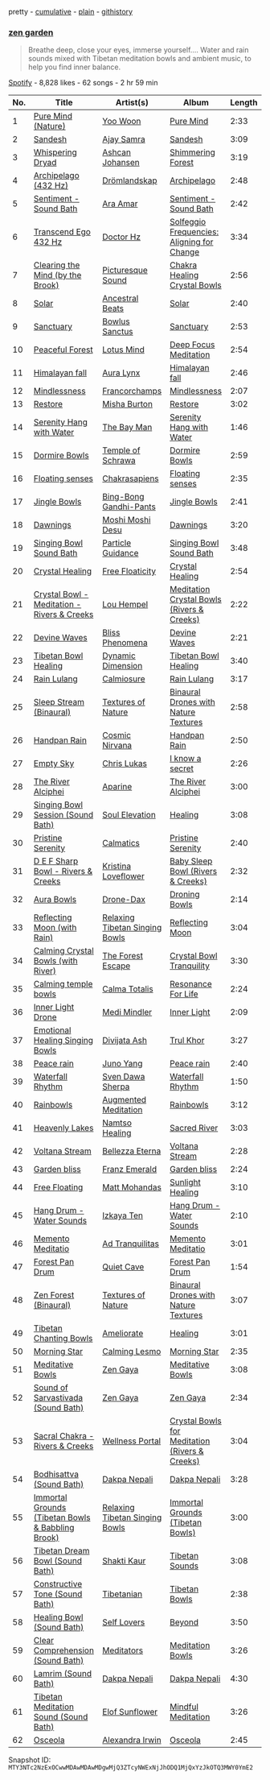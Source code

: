 pretty - [cumulative](/playlists/cumulative/37i9dQZF1DX4Oe8zprVH3z.md) - [plain](/playlists/plain/37i9dQZF1DX4Oe8zprVH3z) - [githistory](https://github.githistory.xyz/mackorone/spotify-playlist-archive/blob/main/playlists/plain/37i9dQZF1DX4Oe8zprVH3z)

### [zen garden](https://open.spotify.com/playlist/37i9dQZF1DX4Oe8zprVH3z)

> Breathe deep, close your eyes, immerse yourself...\. Water and rain sounds mixed with Tibetan meditation bowls and ambient music, to help you find inner balance.

[Spotify](https://open.spotify.com/user/spotify) - 8,828 likes - 62 songs - 2 hr 59 min

| No. | Title | Artist(s) | Album | Length |
|---|---|---|---|---|
| 1 | [Pure Mind \(Nature\)](https://open.spotify.com/track/4y8QlJtSkm8z8k9Xn46v60) | [Yoo Woon](https://open.spotify.com/artist/0edoMxbwiiVrAXcJmTk4ml) | [Pure Mind](https://open.spotify.com/album/6EV5DP2pL2Eo4LAXHtMOnT) | 2:33 |
| 2 | [Sandesh](https://open.spotify.com/track/3kpkB2326UhsSncNxiVsUC) | [Ajay Samra](https://open.spotify.com/artist/4FxL7eKB7Uz1rWIpMOC6rW) | [Sandesh](https://open.spotify.com/album/5rsPOyuIJrmFBxESU4FN55) | 3:09 |
| 3 | [Whispering Dryad](https://open.spotify.com/track/3IqatHS3VQu8WWZpCBh6f5) | [Ashcan Johansen](https://open.spotify.com/artist/2ct2G7jHNMHPisFrLyBpMh) | [Shimmering Forest](https://open.spotify.com/album/1Y7mTexxu0dEAWw1OGfTR2) | 3:19 |
| 4 | [Archipelago \(432 Hz\)](https://open.spotify.com/track/1QFfumreyLnZ4qtxCx6cpK) | [Drömlandskap](https://open.spotify.com/artist/2maTvFNXG3K8yvfKTjSjVM) | [Archipelago](https://open.spotify.com/album/5WSFpBbwZiS1BVXyO6eU21) | 2:48 |
| 5 | [Sentiment \- Sound Bath](https://open.spotify.com/track/6NCBhoJxrycWkrkjM3TgFP) | [Ara Amar](https://open.spotify.com/artist/6YWZXgJnIkhmLN7GYX3sF4) | [Sentiment \- Sound Bath](https://open.spotify.com/album/4iRyKexSdcfqJIff3i1W5j) | 2:42 |
| 6 | [Transcend Ego 432 Hz](https://open.spotify.com/track/6OH0oW8GbQkmn5NthSMu3x) | [Doctor Hz](https://open.spotify.com/artist/1Vxb1AqblkYBW00JtLP2Re) | [Solfeggio Frequencies: Aligning for Change](https://open.spotify.com/album/2F3sPtIXbBmr6cknoZAWLE) | 3:34 |
| 7 | [Clearing the Mind \(by the Brook\)](https://open.spotify.com/track/2KsUFpS96R2jGGz2XPhItB) | [Picturesque Sound](https://open.spotify.com/artist/4kmwcaEZw9Xs2GMUGKaR3D) | [Chakra Healing Crystal Bowls](https://open.spotify.com/album/05JU1kP1IlHuw8EDtzNzb5) | 2:56 |
| 8 | [Solar](https://open.spotify.com/track/6wYwoGNZVKpw8mrpbraeZ4) | [Ancestral Beats](https://open.spotify.com/artist/5s5I6gLsXrfTFt91nIznYb) | [Solar](https://open.spotify.com/album/2RWgbPBlxEinNboWLMyFuz) | 2:40 |
| 9 | [Sanctuary](https://open.spotify.com/track/7D1q0ED0J2pbRysoJW8VNj) | [Bowlus Sanctus](https://open.spotify.com/artist/3ku1Kd09REbs9hRV04wnBM) | [Sanctuary](https://open.spotify.com/album/2FyEV9PBuXaPCrAM3PBXTS) | 2:53 |
| 10 | [Peaceful Forest](https://open.spotify.com/track/1xSyi9us6iDJ5jKsKMFC5Z) | [Lotus Mind](https://open.spotify.com/artist/4WJQ14cSIRntdUhIbMZ6vh) | [Deep Focus Meditation](https://open.spotify.com/album/5zRMotDPBIeygM03tP2pv1) | 2:54 |
| 11 | [Himalayan fall](https://open.spotify.com/track/6OcxaeuLwvO4CD8Ns4my1P) | [Aura Lynx](https://open.spotify.com/artist/44mPTx3kx8S0Qj5SyliYIK) | [Himalayan fall](https://open.spotify.com/album/3wiNGfzTvMAYHyEPrLimVw) | 2:46 |
| 12 | [Mindlessness](https://open.spotify.com/track/2snAfslgFtrUMvmLWhIN9g) | [Francorchamps](https://open.spotify.com/artist/11fWJjHq0q210RYCK5sSDh) | [Mindlessness](https://open.spotify.com/album/15Bngk6ycN4ZmZjOX62CNU) | 2:07 |
| 13 | [Restore](https://open.spotify.com/track/0hqSBm1sipCxHVl3qj1pNX) | [Misha Burton](https://open.spotify.com/artist/4jjbyStVj5wtgQpHtxL3ue) | [Restore](https://open.spotify.com/album/27FSIb0jOgNAiRthYgCWZ0) | 3:02 |
| 14 | [Serenity Hang with Water](https://open.spotify.com/track/7IUVB8IbX7Mm03gqilAsrT) | [The Bay Man](https://open.spotify.com/artist/4XUwkDFoOHIN6YnWBxE5Om) | [Serenity Hang with Water](https://open.spotify.com/album/1HM3ExF8kUfz2lpNJATZux) | 1:46 |
| 15 | [Dormire Bowls](https://open.spotify.com/track/2jYioAcAHOTxS4IPu0zZxO) | [Temple of Schrawa](https://open.spotify.com/artist/246BPwHoKsivpZL7i7Q1Lt) | [Dormire Bowls](https://open.spotify.com/album/2Xh3s8zADoWWZ5Qzzch0sl) | 2:59 |
| 16 | [Floating senses](https://open.spotify.com/track/3QeAlxO6Q3mRAdM56l0C2Q) | [Chakrasapiens](https://open.spotify.com/artist/0ifeddor0BLT2TaPLlzhjg) | [Floating senses](https://open.spotify.com/album/10eWaFvXO1b1uWhqMbctJR) | 2:35 |
| 17 | [Jingle Bowls](https://open.spotify.com/track/5keEo7FDTU27JZGT9CzZ1e) | [Bing\-Bong Gandhi\-Pants](https://open.spotify.com/artist/7xMgbYujgFWaIuGcgKGQLt) | [Jingle Bowls](https://open.spotify.com/album/5viJmYGOk34RNCpB7UwgeE) | 2:41 |
| 18 | [Dawnings](https://open.spotify.com/track/7vNmI7V8ml6ZIh6CJbIne3) | [Moshi Moshi Desu](https://open.spotify.com/artist/1zbyUVPuDN3PDtJA0WlWFI) | [Dawnings](https://open.spotify.com/album/712CI19yCTwKGG1FIgxYR3) | 3:20 |
| 19 | [Singing Bowl Sound Bath](https://open.spotify.com/track/0VDXLgQrZdwhnKAfacxKGK) | [Particle Guidance](https://open.spotify.com/artist/2Ol6nr2IZ1Jqs1scycbjLZ) | [Singing Bowl Sound Bath](https://open.spotify.com/album/03aWunVqxN9f1yCUKuXErF) | 3:48 |
| 20 | [Crystal Healing](https://open.spotify.com/track/6SmrMgr29JRgaQT8V8Z2l0) | [Free Floaticity](https://open.spotify.com/artist/3E6TFl4kLJ3KG3oQJ4OdKh) | [Crystal Healing](https://open.spotify.com/album/7m0z59Tcmyw4onj9yZgmFw) | 2:54 |
| 21 | [Crystal Bowl \- Meditation \- Rivers & Creeks](https://open.spotify.com/track/538On8xhz3KwNPpEBMeSko) | [Lou Hempel](https://open.spotify.com/artist/2B6mc2Q8UU7Y7WAtZXi7Jj) | [Meditation Crystal Bowls \(Rivers & Creeks\)](https://open.spotify.com/album/7sYKxI77L3mabnemRy6X00) | 2:22 |
| 22 | [Devine Waves](https://open.spotify.com/track/38pWBkFjXOqZ5f6bGOj1L4) | [Bliss Phenomena](https://open.spotify.com/artist/5QggUZgvXPXT5X0jouJKBr) | [Devine Waves](https://open.spotify.com/album/7987vByLF9HkepU0VIabSG) | 2:21 |
| 23 | [Tibetan Bowl Healing](https://open.spotify.com/track/3I6EM6JA53GPfF3tfJ8fHN) | [Dynamic Dimension](https://open.spotify.com/artist/2PWrvQ39kze8AxXW31eP69) | [Tibetan Bowl Healing](https://open.spotify.com/album/6pO8SRJZiGERpaUl1GUnf6) | 3:40 |
| 24 | [Rain Lulang](https://open.spotify.com/track/0it6dOQ7wKLCQMHn3nOWNO) | [Calmiosure](https://open.spotify.com/artist/6ECnZS2L9Yn6KY0KzBOkLf) | [Rain Lulang](https://open.spotify.com/album/1AkqHDGkLmGOhfCROXqkg5) | 3:17 |
| 25 | [Sleep Stream \(Binaural\)](https://open.spotify.com/track/5iSbDMb5eviUXl3YtWxqMo) | [Textures of Nature](https://open.spotify.com/artist/1cHBh4M6X8d6UYnkh6geMs) | [Binaural Drones with Nature Textures](https://open.spotify.com/album/2vVYNRxKXoT1eaxDfuDECm) | 2:58 |
| 26 | [Handpan Rain](https://open.spotify.com/track/5XDltyzAT7IkZeGu0lAKUf) | [Cosmic Nirvana](https://open.spotify.com/artist/5qJPwmFhAXtQZfxmvmZJmO) | [Handpan Rain](https://open.spotify.com/album/6ewhW60VWUoZc46s3bczJB) | 2:50 |
| 27 | [Empty Sky](https://open.spotify.com/track/5VyH1pUqv4e9WsW4PWQUHC) | [Chris Lukas](https://open.spotify.com/artist/2PYNWD01lteVriJrx1nzz9) | [I know a secret](https://open.spotify.com/album/1tD6EUliMH0tw0fW9b9eOS) | 2:26 |
| 28 | [The River Alciphei](https://open.spotify.com/track/7fSdPaTMNJFPzGK0As0OAu) | [Aparine](https://open.spotify.com/artist/0DU2vMP9JIdQmwgaCRDt0T) | [The River Alciphei](https://open.spotify.com/album/2KPidbMUDiDQZqO5ivo24F) | 3:00 |
| 29 | [Singing Bowl Session \(Sound Bath\)](https://open.spotify.com/track/65kJXQ8g7OztceWaZe6AzR) | [Soul Elevation](https://open.spotify.com/artist/33uRqE15Wfnc0rnvEkhTKw) | [Healing](https://open.spotify.com/album/74OsPzLQSWP6P30HDjrHcM) | 3:08 |
| 30 | [Pristine Serenity](https://open.spotify.com/track/2CttcShYdFruE99bOglV8x) | [Calmatics](https://open.spotify.com/artist/37sS66WbTIbdn4ewquyWhw) | [Pristine Serenity](https://open.spotify.com/album/6AcVoBF3DeDJyDy8OrQXEM) | 2:40 |
| 31 | [D E F Sharp Bowl \- Rivers & Creeks](https://open.spotify.com/track/4m77sJnHAWNNs4Ed1iUBQC) | [Kristina Loveflower](https://open.spotify.com/artist/0DksfCfY3vEEIgwBRlmNkp) | [Baby Sleep Bowl \(Rivers & Creeks\)](https://open.spotify.com/album/2nt9ATyTtEKCymqnkbdKoD) | 2:32 |
| 32 | [Aura Bowls](https://open.spotify.com/track/13SfgjQv7gtBhewnS4Vcp3) | [Drone\-Dax](https://open.spotify.com/artist/1aNjBrjn3QJrMcfE6jcwdZ) | [Droning Bowls](https://open.spotify.com/album/7Mm1anxbwaKYrq3xHEmjLL) | 2:14 |
| 33 | [Reflecting Moon \(with Rain\)](https://open.spotify.com/track/6lPMyxkZjITULwBBYQ9xM7) | [Relaxing Tibetan Singing Bowls](https://open.spotify.com/artist/7eWhSlk1SPRRFkt9l6QE7R) | [Reflecting Moon](https://open.spotify.com/album/6Anbyedkfa89KmehHRmJMw) | 3:04 |
| 34 | [Calming Crystal Bowls \(with River\)](https://open.spotify.com/track/2FPYEB8xE2kKVsbCJ9GWM3) | [The Forest Escape](https://open.spotify.com/artist/63nWC8U7RxoOnCLl3b6AK4) | [Crystal Bowl Tranquility](https://open.spotify.com/album/2eOJnGIAQA6NkUUDdE4NWQ) | 3:30 |
| 35 | [Calming temple bowls](https://open.spotify.com/track/4c8rvGeLvuWxxXw71O60sF) | [Calma Totalis](https://open.spotify.com/artist/1s9skrP96FBxQyrPC3mlVy) | [Resonance For Life](https://open.spotify.com/album/45U8NNZPfsn5FYoUgUdlMZ) | 2:24 |
| 36 | [Inner Light Drone](https://open.spotify.com/track/4dSeijjBdhY6mpDAYKcIvY) | [Medi Mindler](https://open.spotify.com/artist/2ltLAvYUvTFOgaovdZYUbr) | [Inner Light](https://open.spotify.com/album/4kvUcCrtts59ZVaRzIYHeV) | 2:09 |
| 37 | [Emotional Healing Singing Bowls](https://open.spotify.com/track/2Bpj8ZnUoULU0wTu3cXnBs) | [Divijata Ash](https://open.spotify.com/artist/5CRHdG2bIiKcAsRwAmJqwg) | [Trul Khor](https://open.spotify.com/album/6EPg16Obi0b5ccQ9qGE5Jp) | 3:27 |
| 38 | [Peace rain](https://open.spotify.com/track/08dchHXbAlTtIKSOIY0mRa) | [Juno Yang](https://open.spotify.com/artist/56eIS6isBmK4l3hoJlzCxP) | [Peace rain](https://open.spotify.com/album/6zUtlzxA60fXfPQk0cRmp1) | 2:40 |
| 39 | [Waterfall Rhythm](https://open.spotify.com/track/6d3wdsVgFYKoep39EG79II) | [Sven Dawa Sherpa](https://open.spotify.com/artist/33ZHRfd906t180hJyP1y2A) | [Waterfall Rhythm](https://open.spotify.com/album/3NLKDYBXb8Uu1j8FVnABR4) | 1:50 |
| 40 | [Rainbowls](https://open.spotify.com/track/3qOJ0WsaI1jqQ06lgy24CS) | [Augmented Meditation](https://open.spotify.com/artist/2Gj9De52rmWf9w9esZPs9A) | [Rainbowls](https://open.spotify.com/album/3slFA5CzN0QYb0tzmhDTVZ) | 3:12 |
| 41 | [Heavenly Lakes](https://open.spotify.com/track/40g7lkBDUGABMbWzqcSxAv) | [Namtso Healing](https://open.spotify.com/artist/1WcNbQEr7rUYmTZ8wX79nT) | [Sacred River](https://open.spotify.com/album/7Jxz7WCwSPpawViRRIgiqC) | 3:03 |
| 42 | [Voltana Stream](https://open.spotify.com/track/6sIR6twFo9BbQBIdJJIyko) | [Bellezza Eterna](https://open.spotify.com/artist/3ekUIJNMmdW9bAYSKDzNNk) | [Voltana Stream](https://open.spotify.com/album/01TlxZRNxaF43CoWk8JnRF) | 2:28 |
| 43 | [Garden bliss](https://open.spotify.com/track/0JQ0ojZNoM84rrPhteK0al) | [Franz Emerald](https://open.spotify.com/artist/5luV26BPXVy8eyjz3lnzKv) | [Garden bliss](https://open.spotify.com/album/23Sqgz9agHEmrOCRvTlOSs) | 2:24 |
| 44 | [Free Floating](https://open.spotify.com/track/5DHpl94sdHixUL1vP1LzV0) | [Matt Mohandas](https://open.spotify.com/artist/4mawCcl8p3ukw3dbWRoIIG) | [Sunlight Healing](https://open.spotify.com/album/0CenJpIPLs5rGjogAsTSjF) | 3:10 |
| 45 | [Hang Drum \- Water Sounds](https://open.spotify.com/track/3mGHDE0cYC9NlRk7yTtkQs) | [Izkaya Ten](https://open.spotify.com/artist/1zTZTSgDxQlwEqRwhByiEj) | [Hang Drum \- Water Sounds](https://open.spotify.com/album/3nTXKA7OMc5X732iTGh7bu) | 2:10 |
| 46 | [Memento Meditatio](https://open.spotify.com/track/2dcdOy0MH0JkMhZmhgE5wJ) | [Ad Tranquilitas](https://open.spotify.com/artist/2YeKERkk95AeVlbTay87hI) | [Memento Meditatio](https://open.spotify.com/album/5mnt4hpAYmYXHSQd4F8PGY) | 3:01 |
| 47 | [Forest Pan Drum](https://open.spotify.com/track/0nPqH3ynQMcyapW6aLdYjX) | [Quiet Cave](https://open.spotify.com/artist/40wehoOnuir7qPH1QgTXNY) | [Forest Pan Drum](https://open.spotify.com/album/60U5rsvSSbXDizCveA2TVT) | 1:54 |
| 48 | [Zen Forest \(Binaural\)](https://open.spotify.com/track/7H6ckuFM3xcPHxtjDS6iyp) | [Textures of Nature](https://open.spotify.com/artist/1cHBh4M6X8d6UYnkh6geMs) | [Binaural Drones with Nature Textures](https://open.spotify.com/album/2vVYNRxKXoT1eaxDfuDECm) | 3:07 |
| 49 | [Tibetan Chanting Bowls](https://open.spotify.com/track/198iy8AUqQgxdyaUGqMnfF) | [Ameliorate](https://open.spotify.com/artist/0tnDP3F11QVq1xIQ8jqrSm) | [Healing](https://open.spotify.com/album/53vkXb29Sbjw5d1r2lOx1M) | 3:01 |
| 50 | [Morning Star](https://open.spotify.com/track/2oPqzxQG4ch8d4jS6cg62c) | [Calming Lesmo](https://open.spotify.com/artist/5acenmixbZVmxdHn0Je47D) | [Morning Star](https://open.spotify.com/album/2qaqkd0E6QB7daS7x5ZZnc) | 2:35 |
| 51 | [Meditative Bowls](https://open.spotify.com/track/1JO2ZOIrzRcV2uEIzxvrv1) | [Zen Gaya](https://open.spotify.com/artist/5zC4k86g6y3NsIvUwFVX1G) | [Meditative Bowls](https://open.spotify.com/album/5GfLPUhZWo0AqSNfUZP1X5) | 3:08 |
| 52 | [Sound of Sarvastivada \(Sound Bath\)](https://open.spotify.com/track/5WnYwONaiD9U262drLfcLv) | [Zen Gaya](https://open.spotify.com/artist/5zC4k86g6y3NsIvUwFVX1G) | [Zen Gaya](https://open.spotify.com/album/2jGEItbwzeGSiVvU9lfKnf) | 2:34 |
| 53 | [Sacral Chakra \- Rivers & Creeks](https://open.spotify.com/track/5eFmrcIIFUPJoXVN5SXjHl) | [Wellness Portal](https://open.spotify.com/artist/6t5G5UjoSmisKCSYhdI0gs) | [Crystal Bowls for Meditation \(Rivers & Creeks\)](https://open.spotify.com/album/13uzcrAviSel5HR9vCRKiP) | 3:04 |
| 54 | [Bodhisattva \(Sound Bath\)](https://open.spotify.com/track/1VpB6JKz3hN1sAZVLtgVie) | [Dakpa Nepali](https://open.spotify.com/artist/6ehZfyyber5F5KyAUtlYob) | [Dakpa Nepali](https://open.spotify.com/album/1ebhcZPcYlwJ7uQhIn3YvT) | 3:28 |
| 55 | [Immortal Grounds \(Tibetan Bowls & Babbling Brook\)](https://open.spotify.com/track/3OOrH4Rsxde5KZW4kxhBrV) | [Relaxing Tibetan Singing Bowls](https://open.spotify.com/artist/7eWhSlk1SPRRFkt9l6QE7R) | [Immortal Grounds \(Tibetan Bowls\)](https://open.spotify.com/album/7mNJ2OhKnOiIuOAa61YzAb) | 3:00 |
| 56 | [Tibetan Dream Bowl \(Sound Bath\)](https://open.spotify.com/track/6MAKAdCImfQAy0GGm0L2vO) | [Shakti Kaur](https://open.spotify.com/artist/38wLc5Qs3tOzu6PKDRh4yl) | [Tibetan Sounds](https://open.spotify.com/album/6jgRoqzzYUEDklsQZhcZfB) | 3:08 |
| 57 | [Constructive Tone \(Sound Bath\)](https://open.spotify.com/track/2M30AD3AOOuTGDYQqXYIZO) | [Tibetanian](https://open.spotify.com/artist/2w4slIer7XY7fDEehJLONJ) | [Tibetan Bowls](https://open.spotify.com/album/5BFMmN1aL37Zd8NMZWqSzs) | 2:38 |
| 58 | [Healing Bowl \(Sound Bath\)](https://open.spotify.com/track/4du82N9n27ykNxac9eoYEN) | [Self Lovers](https://open.spotify.com/artist/0xSZkXuemR32ESBfNTw5CC) | [Beyond](https://open.spotify.com/album/3UG51jaBaJ1ylORsICu3eg) | 3:50 |
| 59 | [Clear Comprehension \(Sound Bath\)](https://open.spotify.com/track/2EFHKEFTxiRaQwpGD51NCS) | [Meditators](https://open.spotify.com/artist/35qLVQ5G13Moug3HQcf90C) | [Meditation Bowls](https://open.spotify.com/album/6Jxjl9oi2NcmWSYnr0BmQl) | 3:26 |
| 60 | [Lamrim \(Sound Bath\)](https://open.spotify.com/track/4SntEk9w1JNvIgiAShAKc0) | [Dakpa Nepali](https://open.spotify.com/artist/6ehZfyyber5F5KyAUtlYob) | [Dakpa Nepali](https://open.spotify.com/album/1ebhcZPcYlwJ7uQhIn3YvT) | 4:30 |
| 61 | [Tibetan Meditation Sound \(Sound Bath\)](https://open.spotify.com/track/5w9QsXkeT7nJ0kv3adurH6) | [Elof Sunflower](https://open.spotify.com/artist/6BncFvDvMh4Z9JZ04ujVpa) | [Mindful Meditation](https://open.spotify.com/album/1RkIzOVRLMe6VJezRD32c6) | 3:26 |
| 62 | [Osceola](https://open.spotify.com/track/44c1Fee8CMkU7407C4eiqA) | [Alexandra Irwin](https://open.spotify.com/artist/5eXVmpRWpFw0vQcu0jGRVV) | [Osceola](https://open.spotify.com/album/2QlTwprjsdTQphD9D1gMBY) | 2:45 |

Snapshot ID: `MTY3NTc2NzExOCwwMDAwMDAwMDgwMjQ3ZTcyNWExNjJhODQ1MjQxYzJkOTQ3MWY0YmE2`
